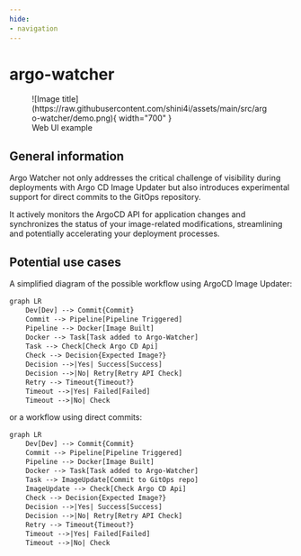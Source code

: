 ```yaml
---
hide:
- navigation
---
```

# argo-watcher

<figure markdown>
  ![Image title](https://raw.githubusercontent.com/shini4i/assets/main/src/argo-watcher/demo.png){ width="700" }
  <figcaption>Web UI example</figcaption>
</figure>

## General information

Argo Watcher not only addresses the critical challenge of visibility during deployments with Argo CD Image Updater but also introduces experimental support for direct commits to the GitOps repository.

It actively monitors the ArgoCD API for application changes and synchronizes the status of your image-related modifications, streamlining and potentially accelerating your deployment processes.

## Potential use cases

A simplified diagram of the possible workflow using ArgoCD Image Updater:

```mermaid
graph LR
    Dev[Dev] --> Commit{Commit}
    Commit --> Pipeline[Pipeline Triggered]
    Pipeline --> Docker[Image Built]
    Docker --> Task[Task added to Argo-Watcher]
    Task --> Check[Check Argo CD Api]
    Check --> Decision{Expected Image?}
    Decision -->|Yes| Success[Success]
    Decision -->|No| Retry[Retry API Check]
    Retry --> Timeout{Timeout?}
    Timeout -->|Yes| Failed[Failed]
    Timeout -->|No| Check
```

or a workflow using direct commits:

```mermaid
graph LR
    Dev[Dev] --> Commit{Commit}
    Commit --> Pipeline[Pipeline Triggered]
    Pipeline --> Docker[Image Built]
    Docker --> Task[Task added to Argo-Watcher]
    Task --> ImageUpdate[Commit to GitOps repo]
    ImageUpdate --> Check[Check Argo CD Api]
    Check --> Decision{Expected Image?}
    Decision -->|Yes| Success[Success]
    Decision -->|No| Retry[Retry API Check]
    Retry --> Timeout{Timeout?}
    Timeout -->|Yes| Failed[Failed]
    Timeout -->|No| Check
```
